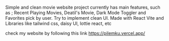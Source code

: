 Simple and clean movie website project currently has main features, such as ; Recent Playing Movies, Deatil's Movie, Dark Mode Toggler and Favorites pick by user.
Try to implement clean UI. Made with React Vite and Libraries like tailwind css, daisy UI, lottie react, etc

check my website by following this link https://pilemku.vercel.app/
